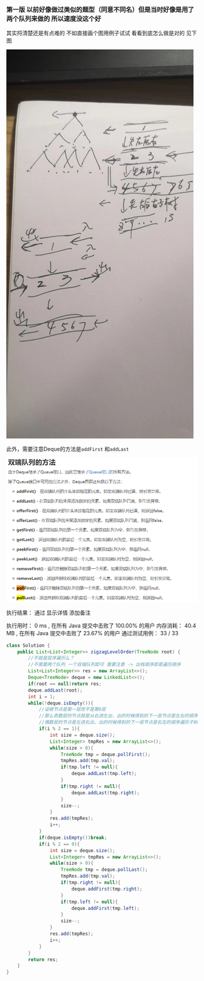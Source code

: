 ### 第一版 以前好像做过类似的题型（同意不同名）但是当时好像是用了两个队列来做的 所以速度没这个好 

其实捋清楚还是有点难的 不如直接画个图用例子试试 看看到底怎么做是对的 见下图

![image-20220427195302075](https://raw.githubusercontent.com/sunmiao0301/Public-Pic-Bed/main/imgfromPicGO/202204271953539.png)

此外，需要注意Deque的方法是`addFirst` 和`addLast`

![image-20220427195524559](https://raw.githubusercontent.com/sunmiao0301/Public-Pic-Bed/main/imgfromPicGO/202204271955632.png)

执行结果：
通过
显示详情
添加备注

执行用时：
0 ms
, 在所有 Java 提交中击败了
100.00%
的用户
内存消耗：
40.4 MB
, 在所有 Java 提交中击败了
23.67%
的用户
通过测试用例：
33 / 33

```java
class Solution {
    public List<List<Integer>> zigzagLevelOrder(TreeNode root) {
        //不就是层序遍历么？
        //不需要两个队列 一个双端队列即可 需要注意 -> 出栈顺序即是遍历顺序
        List<List<Integer>> res = new ArrayList<>();
        Deque<TreeNode> deque = new LinkedList<>();
        if(root == null)return res;
        deque.addLast(root);
        int i = 1;
        while(!deque.isEmpty()){
            //设根节点是第一层而不是第0层
            //那么奇数层的节点就是从右进左出，出的时候得到的下一层节点是左右的顺序遍历子树，并且从左进右出下一层
            //偶数层的节点是左进右出，出的时候得到的下一层节点是右左的顺序遍历子树
            if(i % 2 == 1){
                int size = deque.size();
                List<Integer> tmpRes = new ArrayList<>();
                while(size > 0){
                    TreeNode tmp = deque.pollFirst();
                    tmpRes.add(tmp.val);
                    if(tmp.left != null){
                        deque.addLast(tmp.left);
                    }
                    if(tmp.right != null){
                        deque.addLast(tmp.right);
                    }
                    size--;
                }
                res.add(tmpRes);
                i++;
            }
            if(deque.isEmpty())break;
            if(i % 2 == 0){
                int size = deque.size();
                List<Integer> tmpRes = new ArrayList<>();
                while(size > 0){
                    TreeNode tmp = deque.pollLast();
                    tmpRes.add(tmp.val);
                    if(tmp.right != null){
                        deque.addFirst(tmp.right);
                    }
                    if(tmp.left != null){
                        deque.addFirst(tmp.left);
                    }
                    size--;
                }
                res.add(tmpRes);
                i++;
            }
        }
        return res;
    }
}
```
